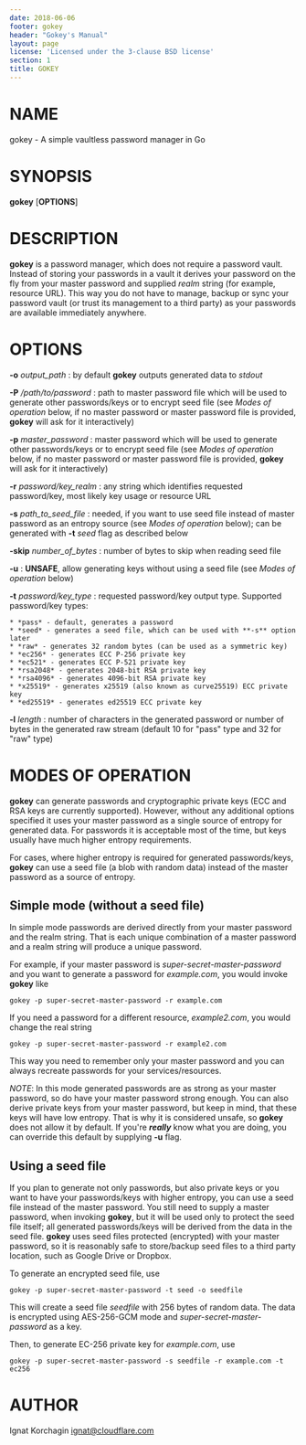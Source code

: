 ```yaml
---
date: 2018-06-06
footer: gokey
header: "Gokey's Manual"
layout: page
license: 'Licensed under the 3-clause BSD license'
section: 1
title: GOKEY
---
```


# NAME

gokey - A simple vaultless password manager in Go

# SYNOPSIS

**gokey** [**OPTIONS**]

# DESCRIPTION

**gokey** is a password manager, which does not require a password vault.
Instead of storing your passwords in a vault it derives your password on the fly
from your master password and supplied _realm_ string (for example, resource
URL). This way you do not have to manage, backup or sync your password vault (or
trust its management to a third party) as your passwords are available
immediately anywhere.

# OPTIONS

**-o** *output_path*
:    by default **gokey** outputs generated data to *stdout*

**-P** */path/to/password*
:    path to master password file which will be used to generate other
passwords/keys or to encrypt seed file (see *Modes of operation* below, if no
master password or master password file is provided, **gokey** will ask for it
interactively)

**-p** *master_password*
:    master password which will be used to generate other passwords/keys or to
encrypt seed file (see *Modes of operation* below, if no master password or
master password file is provided, **gokey** will ask for it interactively)

**-r** *password/key_realm*
:    any string which identifies requested password/key, most likely key usage
or resource URL

**-s** *path_to_seed_file*
:    needed, if you want to use seed file instead of master password as an
entropy source (see *Modes of operation* below); can be generated with **-t**
*seed* flag as described below

**-skip** *number_of_bytes*
:    number of bytes to skip when reading seed file

**-u**
:    **UNSAFE**, allow generating keys without using a seed file (see *Modes of
operation* below)

**-t** *password/key_type*
:    requested password/key output type. Supported password/key types:

    * *pass* - default, generates a password
    * *seed* - generates a seed file, which can be used with **-s** option later
    * *raw* - generates 32 random bytes (can be used as a symmetric key)
    * *ec256* - generates ECC P-256 private key
    * *ec521* - generates ECC P-521 private key
    * *rsa2048* - generates 2048-bit RSA private key
    * *rsa4096* - generates 4096-bit RSA private key
    * *x25519* - generates x25519 (also known as curve25519) ECC private key
    * *ed25519* - generates ed25519 ECC private key

**-l** *length*
:   number of characters in the generated password or number of bytes in the
generated raw stream (default 10 for "pass" type and 32 for "raw" type)

# MODES OF OPERATION

**gokey** can generate passwords and cryptographic private keys (ECC and RSA
keys are currently supported). However, without any additional options specified
it uses your master password as a single source of entropy for generated data.
For passwords it is acceptable most of the time, but keys usually have much
higher entropy requirements.

For cases, where higher entropy is required for generated passwords/keys,
**gokey** can use a seed file (a blob with random data) instead of the master
password as a source of entropy.

## Simple mode (without a seed file)
In simple mode passwords are derived directly from your master password and the
realm string. That is each unique combination of a master password and a realm
string will produce a unique password.

For example, if your master password is *super-secret-master-password* and you
want to generate a password for *example.com*, you would invoke **gokey** like
```
gokey -p super-secret-master-password -r example.com
```

If you need a password for a different resource, *example2.com*, you would
change the real string
```
gokey -p super-secret-master-password -r example2.com
```
This way you need to remember only your master password and you can always
recreate passwords for your services/resources.

*NOTE*: In this mode generated passwords are as strong as your master password,
so do have your master password strong enough. You can also derive private keys
from your master password, but keep in mind, that these keys will have low
entropy. That is why it is considered unsafe, so **gokey** does not allow it by
default. If you're **_really_** know what you are doing, you can override this
default by supplying **-u** flag.

## Using a seed file
If you plan to generate not only passwords, but also private keys or you want to
have your passwords/keys with higher entropy, you can use a seed file instead of
the master password. You still need to supply a master password, when invoking
**gokey**, but it will be used only to protect the seed file itself; all
generated passwords/keys will be derived from the data in the seed file.
**gokey** uses seed files protected (encrypted) with your master password, so it
is reasonably safe to store/backup seed files to a third party location, such as
Google Drive or Dropbox.

To generate an encrypted seed file, use
```
gokey -p super-secret-master-password -t seed -o seedfile
```
This will create a seed file *seedfile* with 256 bytes of random data. The data
is encrypted using AES-256-GCM mode and *super-secret-master-password* as a key.

Then, to generate EC-256 private key for *example.com*, use
```
gokey -p super-secret-master-password -s seedfile -r example.com -t ec256
```

# AUTHOR

Ignat Korchagin <ignat@cloudflare.com>
